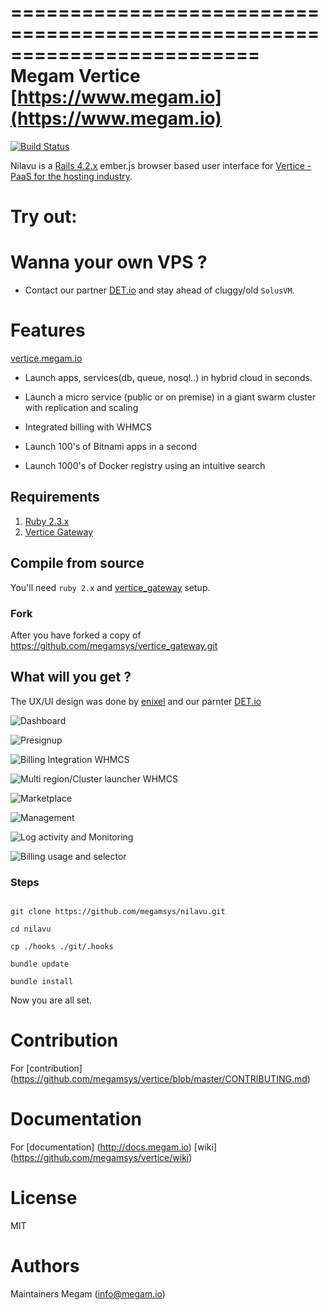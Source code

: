 =========================================================================
Megam Vertice [https://www.megam.io](https://www.megam.io)
=========================================================================

[![Build Status](https://travis-ci.org/megamsys/nilavu.png?branch=1.5)](https://travis-ci.org/megamsys/nilavu)

Nilavu is a [Rails 4.2.x](http://guides.rubyonrails.org/) ember.js browser based user interface for [Vertice - PaaS for the hosting industry](https://www.megam.io).


# Try out:

# Wanna your own VPS ?

* Contact our partner [DET.io](http://det.io) and stay ahead of cluggy/old `SolusVM`.

# Features

[vertice.megam.io](https://vertice.megam.io)

* Launch apps, services(db, queue, nosql..) in hybrid cloud in seconds.

* Launch a micro service (public or on premise) in a giant swarm cluster with replication and scaling

* Integrated billing with WHMCS

* Launch 100's of Bitnami apps in a second

* Launch 1000's of Docker registry using an intuitive search

## Requirements

1. [Ruby 2.3.x](http://ruby-lang.org)
4. [Vertice Gateway](https://github.com/megamsys/vertice_gateway)


## Compile from source

You'll need `ruby 2.x` and [vertice_gateway](https://github.com/megamsys/vertice_gateway.git) setup.

### Fork

After you have forked a copy of https://github.com/megamsys/vertice_gateway.git

## What will you get ?

The UX/UI design was done by [enixel](http://enixel.com) and our parnter [DET.io](http://det.io)

![Dashboard](https://github.com/megamsys/nilavu/blob/1.5/public/sneakpeak/megam_vertice_dashboard.png)

![Presignup](https://github.com/megamsys/nilavu/blob/1.5/public/sneakpeak/megam_vertice_presignup.png)

![Billing Integration WHMCS](https://github.com/megamsys/nilavu/blob/1.5/public/sneakpeak/megam_vertice_subscription.png)

![Multi region/Cluster launcher WHMCS](https://github.com/megamsys/nilavu/blob/1.5/public/sneakpeak/megam_vertice_multiregion_launcher.png)

![Marketplace](https://github.com/megamsys/nilavu/blob/1.5/public/sneakpeak/megam_vertice_mktplace.png)

![Management](https://github.com/megamsys/nilavu/blob/1.5/public/sneakpeak/megam_vertice_management.png)

![Log activity and Monitoring](https://github.com/megamsys/nilavu/blob/1.5/public/sneakpeak/megam_vertice_logs.png)

![Billing usage and selector](https://github.com/megamsys/nilavu/blob/1.5/public/sneakpeak/megam_vertice_pricing_billing_whmcs.png)


### Steps

```

git clone https://github.com/megamsys/nilavu.git

cd nilavu

cp ./hooks ./git/.hooks

bundle update

bundle install

```

Now you are all set.

# Contribution

For [contribution] (https://github.com/megamsys/vertice/blob/master/CONTRIBUTING.md)

# Documentation

For [documentation] (http://docs.megam.io)
    [wiki] (https://github.com/megamsys/vertice/wiki)

# License

MIT


# Authors

Maintainers Megam (<info@megam.io>)
